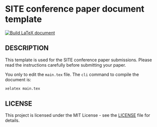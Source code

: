 # SITE conference paper document template

[![Build LaTeX document](https://github.com/isetbz/site-conf/actions/workflows/main.yml/badge.svg)](https://github.com/isetbz/site-conf/actions/workflows/main.yml)

## DESCRIPTION
This template is used for the SITE conference paper submissions. Please read the instructions carefully before submitting your paper.

You only to edit the `main.tex` file. The `cli` command to compile the document is:
```bash
xelatex main.tex
```

## LICENSE
This project is licensed under the MIT License - see the [LICENSE](LICENSE) file for details.
